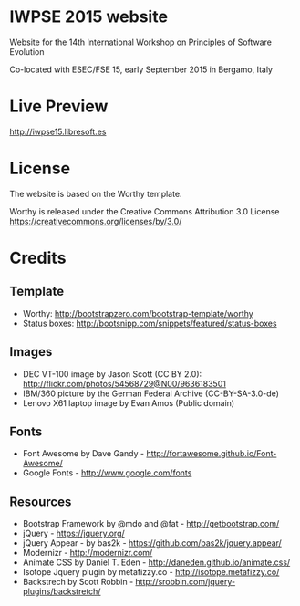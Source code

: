 IWPSE 2015 website
=======================================================================

Website for the 14th International Workshop on Principles of Software Evolution

Co-located with ESEC/FSE 15, early September 2015 in Bergamo, Italy

Live Preview
=======================================================================
http://iwpse15.libresoft.es


License
=======================================================================
The website is based on the Worthy template.

Worthy is released under the Creative Commons Attribution 3.0 License
https://creativecommons.org/licenses/by/3.0/

Credits
=======================================================================

Template
------------------------------------------------------
- Worthy: http://bootstrapzero.com/bootstrap-template/worthy
- Status boxes: http://bootsnipp.com/snippets/featured/status-boxes
 
Images
------------------------------------------------------
- DEC VT-100 image by Jason Scott (CC BY 2.0): http://flickr.com/photos/54568729@N00/9636183501
- IBM/360 picture by the German Federal Archive (CC-BY-SA-3.0-de)
- Lenovo X61 laptop image by Evan Amos (Public domain)

Fonts
------------------------------------------------------
- Font Awesome by Dave Gandy - http://fortawesome.github.io/Font-Awesome/
- Google Fonts - http://www.google.com/fonts

Resources
------------------------------------------------------
- Bootstrap Framework by @mdo and @fat - http://getbootstrap.com/
- jQuery - https://jquery.org/
- jQuery Appear - by bas2k - https://github.com/bas2k/jquery.appear/
- Modernizr - http://modernizr.com/
- Animate CSS by Daniel T. Eden - http://daneden.github.io/animate.css/
- Isotope Jquery plugin by metafizzy.co - http://isotope.metafizzy.co/
- Backstrech by Scott Robbin - http://srobbin.com/jquery-plugins/backstretch/
